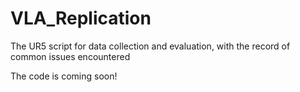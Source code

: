 # VLA_Replication
The UR5 script for data collection and evaluation, with the record of common issues encountered

The code is coming soon!
